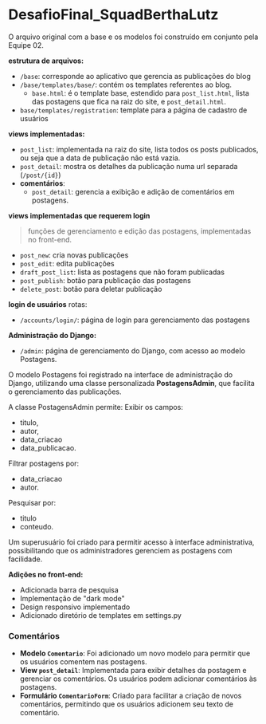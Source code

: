 # DesafioFinal_SquadBerthaLutz
O arquivo original com a base e os modelos foi construído em conjunto pela Equipe 02.

**estrutura de arquivos:**
- `/base`: corresponde ao aplicativo que gerencia as publicações do blog
- `/base/templates/base/`: contém os templates referentes ao blog.
    - `base.html`: é o template base, estendido para `post_list.html`, lista das postagens que fica na raiz do site, e `post_detail.html`.
- `base/templates/registration`: template para a página de cadastro de usuários

**views implementadas:**
- `post_list`: implementada na raiz do site, lista todos os posts publicados, ou seja que a data de publicação não está vazia.
- `post_detail`: mostra os detalhes da publicação numa url separada (`/post/{id}`)
- **comentários**:
    - `post_detail`: gerencia a exibição e adição de comentários em postagens.

**views implementadas que requerem login**
> funções de gerenciamento e edição das postagens, implementadas no front-end.
- `post_new`: cria novas publicações 
- `post_edit`: edita publicações 
- `draft_post_list`: lista as postagens que não foram publicadas
- `post_publish`: botão para publicação das postagens
- `delete_post`: botão para deletar publicação

**login de usuários**
rotas: 
- `/accounts/login/`: página de login para gerenciamento das postagens

**Administração do Django:**
- `/admin`: página de gerenciamento do Django, com acesso ao modelo Postagens.

O modelo Postagens foi registrado na interface de administração do Django, utilizando uma classe personalizada <b>PostagensAdmin</b>, que facilita o gerenciamento das publicações.

A classe PostagensAdmin permite:
Exibir os campos:
- titulo, 
- autor, 
- data_criacao   
- data_publicacao.

Filtrar postagens por:
- data_criacao 
- autor.

Pesquisar por:
- titulo 
- conteudo.

Um superusuário foi criado para permitir acesso à interface administrativa, possibilitando que os administradores gerenciem as postagens com facilidade.

**Adições no front-end:**
- Adicionada barra de pesquisa
- Implementação de "dark mode"
- Design responsivo implementado
- Adicionado diretório de templates em settings.py

### Comentários
- **Modelo `Comentario`**: Foi adicionado um novo modelo para permitir que os usuários comentem nas postagens.
- **View `post_detail`**: Implementada para exibir detalhes da postagem e gerenciar os comentários. Os usuários podem adicionar comentários às postagens.
- **Formulário `ComentarioForm`**: Criado para facilitar a criação de novos comentários, permitindo que os usuários adicionem seu texto de comentário.



